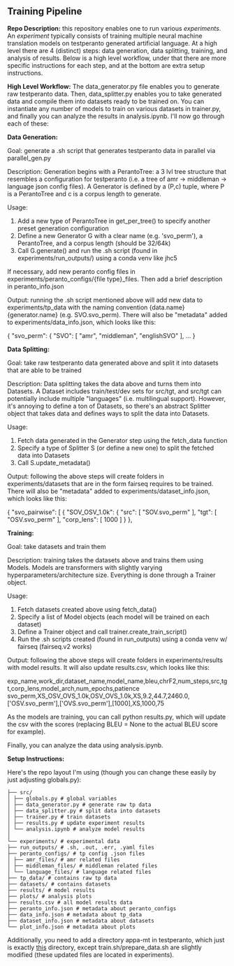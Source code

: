 ## Training Pipeline

**Repo Description:** this repository enables one to run various *experiments*. An *experiment* typically consists of training multiple neural machine translation models on testperanto generated artificial language. At a high level there are 4 (distinct) steps: data generation, data splitting, training, and analysis of results. Below is a high level workflow, under that there are more specific instructions for each step, and at the bottom are extra setup instructions.

**High Level Workflow:**
The data_generator.py file enables you to generate raw testperanto data. Then, data_splitter.py enables you to take generated data and compile them into datasets ready to be trained on. You can instantiate any number of models to train on various datasets in trainer.py, and finally you can analyze the results in analysis.ipynb. I'll now go through each of these:

**Data Generation:**

Goal: generate a .sh script that generates testperanto data in parallel via parallel_gen.py

Description: Generation begins with a PerantoTree: a 3 lvl tree structure that resembles a configuration for testperanto (i.e. a tree of amr -> middleman -> language json config files). A Generator is defined by a (P,c) tuple, where P is a PerantoTree and c is a corpus length to generate. 

Usage: 
1. Add a new type of PerantoTree in get_per_tree() to specify another preset generation configuration
2. Define a new Generator G with a clear name (e.g. 'svo_perm'), a PerantoTree, and a corpus length (should be 32/64k)
3. Call G.generate() and run the .sh script (found in experiments/run_outputs/) using a conda venv like jhc5 

If necessary, add new peranto config files in experiments/peranto_configs/{file type}_files. Then add a brief description in
peranto_info.json

Output: running the .sh script mentioned above will add new data to experiments/tp_data with the naming convention {data.name}{generator.name} (e.g. SVO.svo_perm). There will also be "metadata" added to experiments/data_info.json, which looks like this:

{
    "svo_perm": {
        "SVO": [
            "amr",
            "middleman",
            "englishSVO"
        ],
        ...
}

**Data Splitting:**

Goal: take raw testperanto data generated above and split it into datasets that are able to be trained 

Description: Data splitting takes the data above and turns them into Datasets. A Dataset includes train/test/dev sets for src/tgt, and src/tgt can potentially include multiple "languages" (i.e. multilingual support). However, it's annoying to define a ton of Datasets, so there's an abstract Splitter object that takes data and defines ways to split the data into Datasets. 

Usage:
1. Fetch data generated in the Generator step using the fetch_data function
2. Specify a type of Splitter S (or define a new one) to split the fetched data into Datasets
3. Call S.update_metadata()

Output: following the above steps will create folders in experiments/datasets that are in the form fairseq requires to be trained. There will also be "metadata" added to experiments/dataset_info.json, which looks like this:

{
    "svo_pairwise": [
        {
            "SOV_OSV_1.0k": {
                "src": [
                    "SOV.svo_perm"
                ],
                "tgt": [
                    "OSV.svo_perm"
                ],
                "corp_lens": [
                    1000
                ]
                }
            },


**Training:**

Goal: take datasets and train them 

Description: training takes the datasets above and trains them using Models. Models are transformers with slightly varying hyperparameters/architecture size. Everything is done through a Trainer object. 

Usage:
1. Fetch datasets created above using fetch_data()
2. Specify a list of Model objects (each model will be trained on each dataset)
3. Define a Trainer object and call trainer.create_train_script()
4. Run the .sh scripts created (found in run_outputs) using a conda venv w/ fairseq (fairseq.v2 works)

Output: following the above steps will create folders in experiments/results with model results. It will also update results.csv, which looks like this:

exp_name,work_dir,dataset_name,model_name,bleu,chrF2,num_steps,src,tgt,corp_lens,model_arch,num_epochs,patience
svo_perm,XS_OSV_OVS_1.0k,OSV_OVS_1.0k,XS,9.2,44.7,2460.0,['OSV.svo_perm'],['OVS.svo_perm'],[1000],XS,1000,75

As the models are training, you can call python results.py, which will update the csv with the scores (replacing BLEU = None to the actual BLEU score for example).

Finally, you can analyze the data using analysis.ipynb. 

**Setup Instructions:**

Here's the repo layout I'm using (though you can change these easily by just adjusting globals.py):

```
├── src/ 
│ ├── globals.py # global variables
│ ├── data_generator.py # generate raw tp data
│ ├── data_splitter.py # split data into datasets
│ ├── trainer.py # train datasets
│ ├── results.py # update experiment results
│ └── analysis.ipynb # analyze model results
│
└── experiments/ # experimental data
├── run_outputs/ # .sh, .out, .err, .yaml files
├── peranto_configs/ # tp config .json files
│ ├── amr_files/ # amr related files
│ ├── middleman_files/ # middleman related files
│ └── language_files/ # language related files
├── tp_data/ # contains raw tp data
├── datasets/ # contains datasets
├── results/ # model results
├── plots/ # analysis plots
├── results.csv # all model results data
├── peranto_info.json # metadata about peranto_configs
├── data_info.json # metadata about tp_data
├── dataset_info.json # metadata about datasets
└── plot_info.json # metadata about plots
```

Additionally, you need to add a directory appa-mt in testperanto, which just is exactly [this](https://github.com/Mark-Hopkins-at-Williams/appa-mt/tree/main/fairseq) directory, except train.sh/prepare_data.sh are slightly modified (these updated files are located in experiments). 

